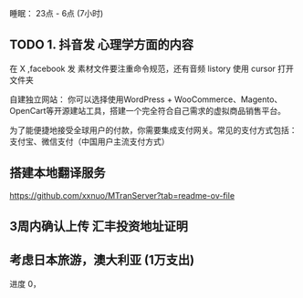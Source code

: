 睡眠： 23点 - 6点 (7小时)

## TODO 1. 抖音发 心理学方面的内容
在 X ,facebook 发
素材文件要注重命令规范，还有音频
listory 使用 cursor 打开文件夹

自建独立网站：
你可以选择使用WordPress + WooCommerce、Magento、OpenCart等开源建站工具，搭建一个完全符合自己需求的虚拟商品销售平台。

为了能便捷地接受全球用户的付款，你需要集成支付网关。常见的支付方式包括：
支付宝、微信支付（中国用户主流支付方式）

## 搭建本地翻译服务

https://github.com/xxnuo/MTranServer?tab=readme-ov-file

## 3周内确认上传 汇丰投资地址证明

## 考虑日本旅游，澳大利亚 (1万支出)

进度 0，

